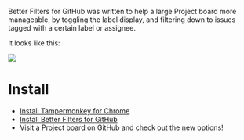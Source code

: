 Better Filters for GitHub was written to help a large Project board more manageable, by toggling the label display, and filtering down to issues tagged with a certain label or assignee.

It looks like this:

![](https://cloud.githubusercontent.com/assets/153132/25289167/6be24058-267d-11e7-9ca7-32b012073f9c.png)

# Install
- [Install Tampermonkey for Chrome](https://chrome.google.com/webstore/detail/tampermonkey/dhdgffkkebhmkfjojejmpbldmpobfkfo?hl=en)
- [Install Better Filters for GitHub](https://gist.github.com/jtwalters/51cc2ed5923f6e53fd34927809c9acff/raw/bfg.user.js)
- Visit a Project board on GitHub and check out the new options!
